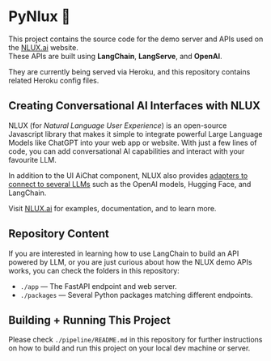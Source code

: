 # PyNlux 🌲

This project contains the source code for the demo server and APIs used on the [NLUX.ai](https://nlux.ai) 
website.<br />These APIs are built using **LangChain**, **LangServe**, and **OpenAI**.

They are currently being served via Heroku, and this repository contains related Heroku config files.

## Creating Conversational AI Interfaces with NLUX

NLUX (for _Natural Language User Experience_) is an open-source Javascript library that makes it simple to integrate
powerful Large Language Models like ChatGPT into your web app or website. With just a few lines of code, 
you can add conversational AI capabilities and interact with your favourite LLM.

In addition to the UI AiChat component, NLUX also provides [adapters to connect to several LLMs](https://docs.nlux.ai/learn/adapters) 
such as the OpenAI models, Hugging Face, and LangChain.

Visit [NLUX.ai](https://nlux.ai) for examples, documentation, and to learn more.

## Repository Content

If you are interested in learning how to use LangChain to build an API powered by LLM, or you are
just curious about how the NLUX demo APIs works, you can check the folders in this repository:

* `./app` ― The FastAPI endpoint and web server.
* `./packages` ― Several Python packages matching different endpoints.

## Building + Running This Project

Please check `./pipeline/README.md` in this repository for further instructions on how to build and run this 
project on your local dev machine or server.
